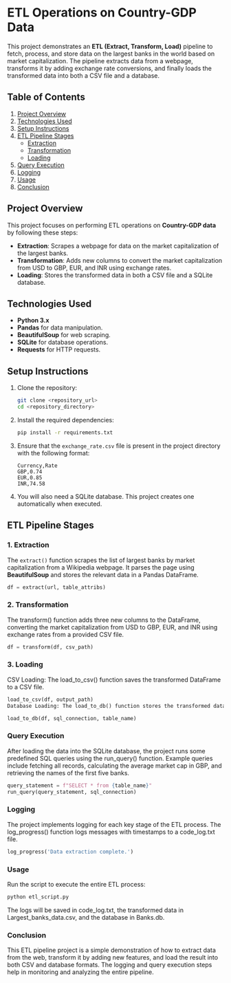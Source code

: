 # ETL Operations on Country-GDP Data

This project demonstrates an **ETL (Extract, Transform, Load)** pipeline to fetch, process, and store data on the largest banks in the world based on market capitalization. The pipeline extracts data from a webpage, transforms it by adding exchange rate conversions, and finally loads the transformed data into both a CSV file and a database.

## Table of Contents

1. [Project Overview](#project-overview)
2. [Technologies Used](#technologies-used)
3. [Setup Instructions](#setup-instructions)
4. [ETL Pipeline Stages](#etl-pipeline-stages)
    - [Extraction](#1-extraction)
    - [Transformation](#2-transformation)
    - [Loading](#3-loading)
5. [Query Execution](#query-execution)
6. [Logging](#logging)
7. [Usage](#usage)
8. [Conclusion](#conclusion)

## Project Overview

This project focuses on performing ETL operations on **Country-GDP data** by following these steps:

- **Extraction**: Scrapes a webpage for data on the market capitalization of the largest banks.
- **Transformation**: Adds new columns to convert the market capitalization from USD to GBP, EUR, and INR using exchange rates.
- **Loading**: Stores the transformed data in both a CSV file and a SQLite database.

## Technologies Used

- **Python 3.x**
- **Pandas** for data manipulation.
- **BeautifulSoup** for web scraping.
- **SQLite** for database operations.
- **Requests** for HTTP requests.

## Setup Instructions

1. Clone the repository:
    ```bash
    git clone <repository_url>
    cd <repository_directory>
    ```

2. Install the required dependencies:
    ```bash
    pip install -r requirements.txt
    ```

3. Ensure that the `exchange_rate.csv` file is present in the project directory with the following format:
    ```
    Currency,Rate
    GBP,0.74
    EUR,0.85
    INR,74.58
    ```

4. You will also need a SQLite database. This project creates one automatically when executed.

## ETL Pipeline Stages

### 1. Extraction

The `extract()` function scrapes the list of largest banks by market capitalization from a Wikipedia webpage. It parses the page using **BeautifulSoup** and stores the relevant data in a Pandas DataFrame.

```python
df = extract(url, table_attribs)
```
### 2. Transformation
The transform() function adds three new columns to the DataFrame, converting the market capitalization from USD to GBP, EUR, and INR using exchange rates from a provided CSV file.

```python
df = transform(df, csv_path)
```

### 3. Loading
CSV Loading: The load_to_csv() function saves the transformed DataFrame to a CSV file.

```python
load_to_csv(df, output_path)
Database Loading: The load_to_db() function stores the transformed data in a SQLite database table.
```

```python
load_to_db(df, sql_connection, table_name)
```

### Query Execution
After loading the data into the SQLite database, the project runs some predefined SQL queries using the run_query() function. Example queries include fetching all records, calculating the average market cap in GBP, and retrieving the names of the first five banks.

```python
query_statement = f"SELECT * from {table_name}"
run_query(query_statement, sql_connection)
```

### Logging
The project implements logging for each key stage of the ETL process. The log_progress() function logs messages with timestamps to a code_log.txt file.

```python
log_progress('Data extraction complete.')
```

### Usage
Run the script to execute the entire ETL process:

```bash
python etl_script.py
```
The logs will be saved in code_log.txt, the transformed data in Largest_banks_data.csv, and the database in Banks.db.

### Conclusion
This ETL pipeline project is a simple demonstration of how to extract data from the web, transform it by adding new features, and load the result into both CSV and database formats. The logging and query execution steps help in monitoring and analyzing the entire pipeline.